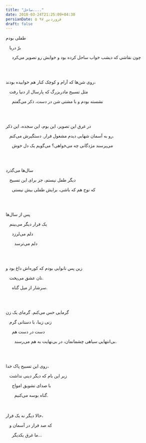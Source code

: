 ```yaml
---
title: "ساحل...."
date: 2018-03-24T21:25:09+04:30
persianDate: ۵ فروردین ۹۷
draft: false
---
```

طفلی بودم

&nbsp;&nbsp; برّ دریا

&nbsp;&nbsp;&nbsp;&nbsp; چون نقاشی که دیشب خواب ساحل کرده بود و خوابش رو تصویر می‌کرد

<br><br>

روی شن‌ها که آرام و کوچک کنار هم خوابیده بودند،

&nbsp;&nbsp; مثل تسبیح مادربزرگ که پارسال از دنیا رفت

&nbsp;&nbsp;&nbsp;&nbsp; نشسته بودم و با مشتی شن در دست، ذکر می‌گفتم

<br><br>

در غرق این تصویر، این بوم، این سجده، این ذکر

&nbsp;&nbsp; رو به آسمان شهابی دیدم مشغول فرار. دستگیرش می‌کنم.

&nbsp;&nbsp;&nbsp;&nbsp; می‌پرسند مژدگانی چه می‌خواهی؟ می‌گویم یک دل خوش

<br><br>

سال‌ها می‌گذرد

&nbsp;&nbsp; دیگر طفل نیستم، جز برای این تسبیح

&nbsp;&nbsp;&nbsp;&nbsp; که نوح هم که باشی، برایش طفلی بیش نیستی

<br><br>

پس از سال‌ها

&nbsp;&nbsp; یک فرار دیگر می‌بینم

&nbsp;&nbsp;&nbsp;&nbsp; دلم می‌لرزد

&nbsp;&nbsp;&nbsp;&nbsp;&nbsp;&nbsp; دلم می‌ترسد

<br><br>

زین پس نانوایی بودم که کوره‌اش داغ بود و

&nbsp;&nbsp; نان عشق می‌پخت.

&nbsp;&nbsp;&nbsp;&nbsp; سرشار از میل گناه.

<br><br>

گرمایی حس می‌کنم. گرمای یک زن

&nbsp;&nbsp; زنی زیبا، با دستانی گرم

&nbsp;&nbsp;&nbsp;&nbsp; دست در دست هم 

&nbsp;&nbsp;&nbsp;&nbsp;&nbsp;&nbsp; بی‌انتهایی سیاهی چشمانمان، در بی‌نهایت به هم می‌رسند.

<br><br>

روی این تسبیح پاک خدا،

&nbsp;&nbsp; زیر این بام که دیگر دینی نداشت

&nbsp;&nbsp;&nbsp;&nbsp; با صدای تشویق امواج

&nbsp;&nbsp;&nbsp;&nbsp;&nbsp;&nbsp; گناه بوسه می‌کنیم.

<br><br>
حالا دیگر نه یک فرار،

&nbsp;&nbsp; که صد فرار در آسمان و 

&nbsp;&nbsp;&nbsp;&nbsp; ما غرق یکدیگر...

